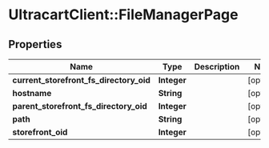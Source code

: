 # UltracartClient::FileManagerPage

## Properties
Name | Type | Description | Notes
------------ | ------------- | ------------- | -------------
**current_storefront_fs_directory_oid** | **Integer** |  | [optional] 
**hostname** | **String** |  | [optional] 
**parent_storefront_fs_directory_oid** | **Integer** |  | [optional] 
**path** | **String** |  | [optional] 
**storefront_oid** | **Integer** |  | [optional] 


